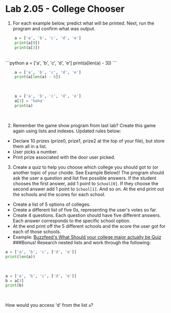 # Lab 2.05 - College Chooser

1. For each example below, predict what will be printed. Next, run the program and confirm what was output. 

```python
    a = ['a', 'b', 'c', 'd', 'e']
    print(a[0])
    print(a[3])
```

<br>
```python
    a = ['a', 'b', 'c', 'd', 'e']
    print(a[len(a) - 3])
```
<br>
    
```python
    a = ['a', 'b', 'c', 'd', 'e']
    print(a[len(a) - 6])
```
    
<br>
    
```python
    a = ['a', 'b', 'c', 'd', 'e']
    a[3] = 'haha'
    print(a)
```
<br> 

2) Remember the game show program from last lab? Create this game again using lists and indexes. Updated rules below: 

* Declare 10 prizes (prize0, prize1, prize2 at the top of your file), but store them all in a list.
* User picks a number.
* Print prize associated with the door user picked. 

3) Create a quiz to help you choose which college you should got to (or another topic of your choide. See Example Below)! The program should ask the user a question and list five possible answers. If the student chooses the first answer, add 1 point to `School[0]`. If they choose the second answer add 1 point to `School[1]`. And so on. At the end print out the schools and the scores for each school. 
* Create a list of 5 options of colleges.
* Create a different list of five 0s, representing the user's votes so far.
* Create 4 questions. Each question should have five different answers. Each answer corresponds to the specific school option.
* At the end print off the 5 different schools and the score the user got for each of those schools. 
* Example: [Buzzfeed's What Should your college major actually be Quiz](http://www.buzzfeed.com/mattbellassai/what-should-your-college-major-actually-be#.kjaWpyrAwn)
###Bonus!
Research nested lists and work through the following: 

```python
a = ['a', 'b', 'c', ['d', 'e']]
print(len(a))
```
<br>

```python
a = ['a', 'b', 'c', ['d', 'e']]
b = a[3]
print(b)
```
<br>

How would you access 'd' from the list `a`? 